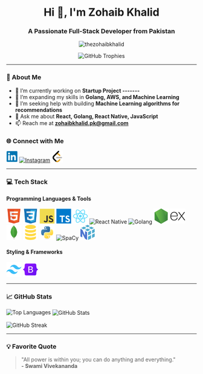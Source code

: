 <h1 align="center">Hi 👋, I'm Zohaib Khalid</h1>
<h3 align="center">A Passionate Full-Stack Developer from Pakistan</h3>

<p align="center">
  <img src="https://komarev.com/ghpvc/?username=thezohaibkhalid&label=Profile%20views&color=0e75b6&style=flat" alt="thezohaibkhalid" />
</p>

<p align="center">
  <img src="https://github-profile-trophy.vercel.app/?username=thezohaibkhalid&theme=darkhub&no-frame=true&row=1" alt="GitHub Trophies" />
</p>

---

### 🚀 About Me
- 🔭 I’m currently working on **Startup Project -------**
- 🌱 I’m expanding my skills in **Golang, AWS, and Machine Learning**
- 🤝 I’m seeking help with building **Machine Learning algorithms for recommendations**
- 💬 Ask me about **React, Golang, React Native, JavaScript**
- 📫 Reach me at **zohaibkhalid.pk@gmail.com**

### 🌐 Connect with Me
<p align="left">
  <a href="https://linkedin.com/in/zohaib-khalid-34307331b" target="_blank"><img src="https://raw.githubusercontent.com/devicons/devicon/master/icons/linkedin/linkedin-original.svg" alt="LinkedIn" width="30" height="30"/></a>
  <a href="https://instagram.com/thezohaibkhalid" target="_blank"><img src="https://raw.githubusercontent.com/devicons/devicon/master/icons/instagram/instagram-original.svg" alt="Instagram" width="30" height="30"/></a>
  <a href="https://www.leetcode.com/thezohaibkhalid" target="_blank"><img src="https://raw.githubusercontent.com/devicons/devicon/master/icons/leetcode/leetcode-original.svg" alt="LeetCode" width="30" height="30"/></a>
</p>

---

### 💻 Tech Stack
#### Programming Languages & Tools
<p>
  <img src="https://raw.githubusercontent.com/devicons/devicon/master/icons/html5/html5-original.svg" alt="HTML" width="40" height="40"/>
  <img src="https://raw.githubusercontent.com/devicons/devicon/master/icons/css3/css3-original.svg" alt="CSS" width="40" height="40"/>
  <img src="https://raw.githubusercontent.com/devicons/devicon/master/icons/javascript/javascript-original.svg" alt="JavaScript" width="40" height="40"/>
  <img src="https://raw.githubusercontent.com/devicons/devicon/master/icons/typescript/typescript-original.svg" alt="TypeScript" width="40" height="40"/>
  <img src="https://raw.githubusercontent.com/devicons/devicon/master/icons/react/react-original.svg" alt="React" width="40" height="40"/>
  <img src="https://raw.githubusercontent.com/devicons/devicon/master/icons/react/react-native-original.svg" alt="React Native" width="40" height="40"/>
  <img src="https://raw.githubusercontent.com/devicons/devicon/master/icons/golang/golang-original.svg" alt="Golang" width="40" height="40"/>
  <img src="https://raw.githubusercontent.com/devicons/devicon/master/icons/nodejs/nodejs-original.svg" alt="Node.js" width="40" height="40"/>
  <img src="https://raw.githubusercontent.com/devicons/devicon/master/icons/express/express-original.svg" alt="Express" width="40" height="40"/>
  <img src="https://raw.githubusercontent.com/devicons/devicon/master/icons/mongodb/mongodb-original.svg" alt="MongoDB" width="40" height="40"/>
  <img src="https://raw.githubusercontent.com/devicons/devicon/master/icons/sql/sql-original.svg" alt="SQL" width="40" height="40"/>
  <img src="https://raw.githubusercontent.com/devicons/devicon/master/icons/python/python-original.svg" alt="Python" width="40" height="40"/>
  <img src="https://raw.githubusercontent.com/devicons/devicon/master/icons/spacy/spacy-original.svg" alt="SpaCy" width="40" height="40"/>
  <img src="https://raw.githubusercontent.com/devicons/devicon/master/icons/numpy/numpy-original.svg" alt="NumPy" width="40" height="40"/>
</p>

#### Styling & Frameworks
<p>
  <img src="https://raw.githubusercontent.com/devicons/devicon/master/icons/tailwindcss/tailwindcss-original.svg" alt="Tailwind CSS" width="40" height="40"/>
  <img src="https://raw.githubusercontent.com/devicons/devicon/master/icons/bootstrap/bootstrap-original.svg" alt="Bootstrap" width="40" height="40"/>
</p>

---

### 📈 GitHub Stats
<p>
  <img align="left" src="https://github-readme-stats.vercel.app/api/top-langs?username=thezohaibkhalid&show_icons=true&locale=en&layout=compact&theme=radical" alt="Top Languages" />
</p>

<p>&nbsp;<img align="center" src="https://github-readme-stats.vercel.app/api?username=thezohaibkhalid&show_icons=true&locale=en&theme=radical" alt="GitHub Stats" /></p>

<p><img align="center" src="https://github-readme-streak-stats.herokuapp.com/?user=thezohaibkhalid&theme=radical" alt="GitHub Streak" /></p>

---

### 💡 Favorite Quote
> "All power is within you; you can do anything and everything."  
> **- Swami Vivekananda**
